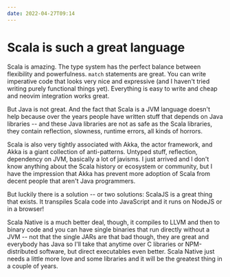 ```yaml
---
date: 2022-04-27T09:14
---
```


# Scala is such a great language

Scala is amazing. The type system has the perfect balance between flexibility and powerfulness. `match` statements are great. You can write imperative code that looks very nice and expressive (and I haven't tried writing purely functional things yet). Everything is easy to write and cheap and neovim integration works great.

But Java is not great. And the fact that Scala is a JVM language doesn't help because over the years people have written stuff that depends on Java libraries -- and these Java libraries are not as safe as the Scala libraries, they contain reflection, slowness, runtime errors, all kinds of horrors.

Scala is also very tightly associated with Akka, the actor framework, and Akka is a giant collection of anti-patterns. Untyped stuff, reflection, dependency on JVM, basically a lot of javisms. I just arrived and I don't know anything about the Scala history or ecosystem or community, but I have the impression that Akka has prevent more adoption of Scala from decent people that aren't Java programmers.

But luckily there is a solution -- or two solutions: ScalaJS is a great thing that exists. It transpiles Scala code into JavaScript and it runs on NodeJS or in a browser!

Scala Native is a much better deal, though, it compiles to LLVM and then to binary code and you can have single binaries that run directly without a JVM -- not that the single JARs are that bad though, they are great and everybody has Java so I'll take that anytime over C libraries or NPM-distributed software, but direct executables even better. Scala Native just needs a little more love and some libraries and it will be the greatest thing in a couple of years.

